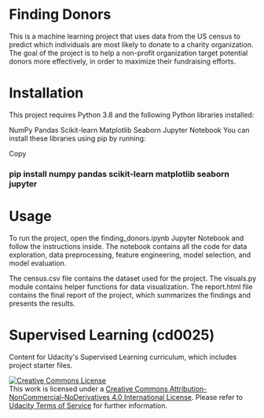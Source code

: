 # Finding Donors
This is a machine learning project that uses data from the US census to predict which individuals are most likely to donate to a charity organization. The goal of the project is to help a non-profit organization target potential donors more effectively, in order to maximize their fundraising efforts.

# Installation
This project requires Python 3.8 and the following Python libraries installed:

NumPy
Pandas
Scikit-learn
Matplotlib
Seaborn
Jupyter Notebook
You can install these libraries using pip by running:

Copy
### pip install numpy pandas scikit-learn matplotlib seaborn jupyter
# Usage
To run the project, open the finding_donors.ipynb Jupyter Notebook and follow the instructions inside. The notebook contains all the code for data exploration, data preprocessing, feature engineering, model selection, and model evaluation.

The census.csv file contains the dataset used for the project. The visuals.py module contains helper functions for data visualization. The report.html file contains the final report of the project, which summarizes the findings and presents the results.
# Supervised Learning (cd0025)

 Content for Udacity's Supervised Learning curriculum, which includes project starter files.

 <a rel="license" href="http://creativecommons.org/licenses/by-nc-nd/4.0/"><img alt="Creative Commons License" style="border-width:0" src="https://i.creativecommons.org/l/by-nc-nd/4.0/88x31.png" /></a><br />This work is licensed under a <a rel="license" href="http://creativecommons.org/licenses/by-nc-nd/4.0/">Creative Commons Attribution-NonCommercial-NoDerivatives 4.0 International License</a>. Please refer to [Udacity Terms of Service](https://www.udacity.com/legal) for further information.
